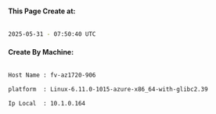 
   
#### This Page Create at:

```bash

2025-05-31 - 07:50:40 UTC

```

#### Create By Machine:

```bash

Host Name : fv-az1720-906

platform  : Linux-6.11.0-1015-azure-x86_64-with-glibc2.39

Ip Local  : 10.1.0.164

```

